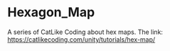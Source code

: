 # Hexagon_Map
A series of CatLike Coding about hex maps. The link: https://catlikecoding.com/unity/tutorials/hex-map/
